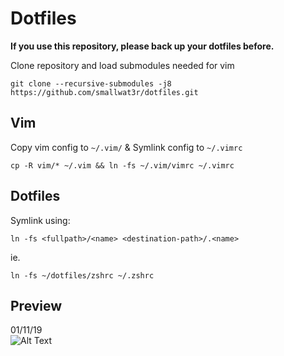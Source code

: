 # Dotfiles  

**If you use this repository, please back up your dotfiles before.**  

Clone repository and load submodules needed for vim  

```
git clone --recursive-submodules -j8 https://github.com/smallwat3r/dotfiles.git
```

## Vim  
Copy vim config to `~/.vim/` & Symlink config to `~/.vimrc`
```
cp -R vim/* ~/.vim && ln -fs ~/.vim/vimrc ~/.vimrc
```

## Dotfiles  
Symlink using:  
```
ln -fs <fullpath>/<name> <destination-path>/.<name>
```

ie.  
```
ln -fs ~/dotfiles/zshrc ~/.zshrc
```

## Preview  
01/11/19  
![Alt Text](https://github.com/smallwat3r/dotfiles/blob/master/_screenshot/_s1.png)  
